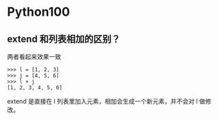 # Python100


## extend 和列表相加的区别？

两者看起来效果一致

```
>>> l = [1, 2, 3]
>>> j = [4, 5, 6]
>>> l + j
[1, 2, 3, 4, 5, 6]
```
extend 是直接在 l 列表里加入元素，相加会生成一个新元素，并不会对 l 做修改。
